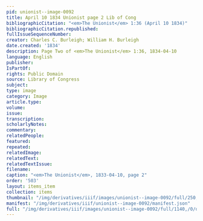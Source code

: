 ```yaml
---
pid: unionist--image-0092
title: April 10 1834 Unionist page 2 Lib of Cong
bibliographicCitation: "<em>The Unionist</em> 1:36 (April 10 1834)"
bibliographicCitation.republished: 
fullIssueSequenceNumber: 
creator: Charles C. Burleigh; William H. Burleigh
date.created: '1834'
description: Page Two of <em>The Unionist</em> 1:36, 1834-04-10
language: English
publisher: 
IsPartOf: 
rights: Public Domain
source: Library of Congress
subject: 
type: image
category: Image
article.type: 
volume: 
issue: 
transcription: 
scholarlyNotes: 
commentary: 
relatedPeople: 
featured: 
repeated: 
relatedImage: 
relatedText: 
relatedTextIssue: 
filename: 
caption: "<em>The Unionist</em>, 1833-04-10, page 2"
order: '503'
layout: items_item
collection: items
thumbnail: "/img/derivatives/iiif/images/unionist--image-0092/full/250,/0/default.jpg"
manifest: "/img/derivatives/iiif/unionist--image-0092/manifest.json"
full: "/img/derivatives/iiif/images/unionist--image-0092/full/1140,/0/default.jpg"
---
```

